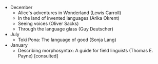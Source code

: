 
* December
  * Alice's adventures in Wonderland (Lewis Carroll)
  * In the land of invented languages (Arika Okrent)
  * Seeing voices (Oliver Sacks)
  * Through the language glass (Guy Deutscher)
* July
  * Toki Pona: The language of good (Sonja Lang)
* January
  * Describing morphosyntax: A guide for field linguists (Thomas E. Payne) [consulted]

